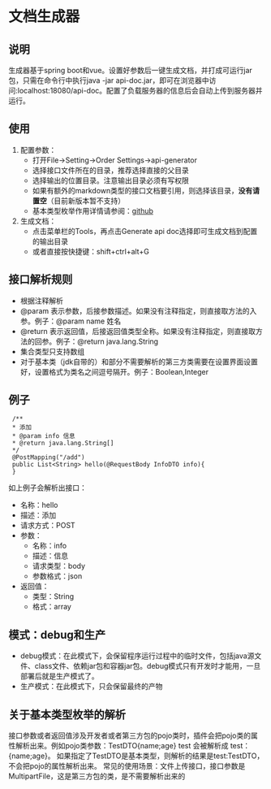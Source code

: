 # 文档生成器
## 说明
   生成器基于spring boot和vue。设置好参数后一键生成文档，并打成可运行jar包，只需在命令行中执行java -jar
   api-doc.jar，即可在浏览器中访问:localhost:18080/api-doc。配置了负载服务器的信息后会自动上传到服务器并运行。
## 使用
  1. 配置参数：
        * 打开File->Setting->Order Settings->api-generator
        * 选择接口文件所在的目录，推荐选择直接的父目录
        * 选择输出的位置目录。注意输出目录必须有写权限
        * 如果有额外的markdown类型的接口文档要引用，则选择该目录，**没有请置空**（目前新版本暂不支持）
        * 基本类型枚举作用详情请参阅：[github](https://github.com/Casper-Mars/idea-plugin-api-generator)
  2. 生成文档：
        * 点击菜单栏的Tools，再点击Generate api doc选择即可生成文档到配置的输出目录
        * 或者直接按快捷键：shift+ctrl+alt+G
   
## 接口解析规则
   * 根据注释解析
   * @param 表示参数，后接参数描述。如果没有注释指定，则直接取方法的入参。例子：@param name 姓名
   * @return 表示返回值，后接返回值类型全称。如果没有注释指定，则直接取方法的回参。例子：@return java.lang.String
   * 集合类型只支持数组
   * 对于基本类（jdk自带的）和部分不需要解析的第三方类需要在设置界面设置好，设置格式为类名之间逗号隔开。例子：Boolean,Integer
## 例子
     /**
     * 添加
     * @param info 信息
     * @return java.lang.String[]
     */
     @PostMapping("/add")
     public List<String> hello(@RequestBody InfoDTO info){
     }
如上例子会解析出接口：
  * 名称：hello
  * 描述：添加
  * 请求方式：POST
  * 参数：
       * 名称：info
       * 描述：信息
       * 请求类型：body
       * 参数格式：json
  * 返回值：
       * 类型：String
       * 格式：array

## 模式：debug和生产
  * debug模式：在此模式下，会保留程序运行过程中的临时文件，包括java源文件、class文件、依赖jar包和容器jar包。debug模式只有开发时才能用，一旦部署后就是生产模式了。
  * 生产模式：在此模式下，只会保留最终的产物
  
## 关于基本类型枚举的解析

   接口参数或者返回值涉及开发者或者第三方包的pojo类时，插件会把pojo类的属性解析出来。例如pojo类参数：TestDTO{name;age} test 会被解析成
   test：{name;age}。
   如果指定了TestDTO是基本类型，则解析的结果是test:TestDTO，不会把pojo的属性解析出来。
   常见的使用场景：文件上传接口，接口参数是MultipartFile，这是第三方包的类，是不需要解析出来的